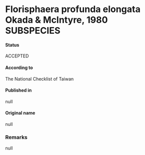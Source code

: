 Florisphaera profunda elongata Okada & McIntyre, 1980 SUBSPECIES
=======

#### Status
ACCEPTED

#### According to
The National Checklist of Taiwan

#### Published in
null

#### Original name
null

### Remarks
null